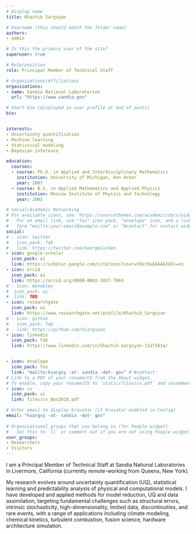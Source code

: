 ```yaml
---
# Display name
title: Khachik Sargsyan

# Username (this should match the folder name)
authors:
- admin

# Is this the primary user of the site?
superuser: true

# Role/position
role: Principal Member of Technical Staff

# Organizations/Affiliations
organizations:
- name: Sandia National Laboratories
  url: "https://www.sandia.gov"

# Short bio (displayed in user profile at end of posts)
bio: 


interests:
- Uncertainty quantification
- Machine learning
- Statistical modeling
- Bayesian inference

education:
  courses:
  - course: Ph.D. in Applied and Interdisciplinary Mathematics
    institution: University of Michigan, Ann Arbor
    year: 2007
  - course: B.S. in Applied Mathematics and Applied Physics
    institution: Moscow Institute of Physics and Technology
    year: 2002

# Social/Academic Networking
# For available icons, see: https://sourcethemes.com/academic/docs/widgets/#icons
#   For an email link, use "fas" icon pack, "envelope" icon, and a link in the
#   form "mailto:your-email@example.com" or "#contact" for contact widget.
social:
# - icon: twitter
#   icon_pack: fab
#   link: https://twitter.com/GeorgeCushen
- icon: google-scholar
  icon_pack: ai
  link: https://scholar.google.com/citations?user=S9st9uEAAAAJ&hl=en
- icon: orcid
  icon_pack: ai
  link: https://orcid.org/0000-0002-1037-786X
# - icon: mendeley
#  icon_pack: ai
#  link: TBD
- icon: researchgate
  icon_pack: ai
  link: https://www.researchgate.net/profile/Khachik_Sargsyan
# - icon: github
#   icon_pack: fab
#   link: https://github.com/ksargsyan
- icon: linkedin
  icon_pack: fab
  link: https://www.linkedin.com/in/khachik-sargsyan-13a7161a/


- icon: envelope
  icon_pack: fas
  link: "mailto:ksargsy -at- sandia -dot- gov" #'#contact'  
# Link to a PDF of your resume/CV from the About widget.
# To enable, copy your resume/CV to `static/files/cv.pdf` and uncomment the lines below.  
- icon: cv
  icon_pack: ai
  link: files/cv_Nov2018.pdf

# Enter email to display Gravatar (if Gravatar enabled in Config)
email: "ksargsy -at- sandia -dot- gov"
  
# Organizational groups that you belong to (for People widget)
#   Set this to `[]` or comment out if you are not using People widget.  
user_groups:
- Researchers
- Visitors
---
```


I am a Principal Member of Technical Staff at Sandia National Laboratories in Livermore, California (currently remote-working from Queens, New York). 

My research evolves around uncertainty quantification (UQ), statistical learning and predictability analysis of physical and computational models. 
I have developed and applied methods for model reduction, UQ and data assimilation, targeting fundamental challenges such as structural errors, intrinsic stochasticity, high-dimensionality, limited data, discontinuities, and rare events, with a range of applications including climate modeling, chemical kinetics, turbulent combustion, fusion science, hardware architecture simulation. 


<!--Khachik is one of the lead developers of UQTk (www.sandia.gov/uqtoolkit), a lightweight C++/Python software toolkit for quantification of uncertainties in model predictions. He is an active member of SciDAC FASTMath Institute, and leads UQ efforts for DOE flagship earth system model, E3SM (www.e3sm.org), focusing on land model development. He has published over sixty peer-reviewed journal articles. -->
